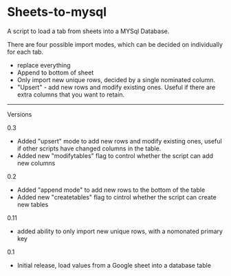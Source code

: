 # Sheets-to-mysql
A script to load a tab from sheets into a MYSql Database. 

There are four possible import modes, which can be decided on individually for each tab.

* replace everything
* Append to bottom of sheet
* Only import new unique rows, decided by a single nominated column.
* "Upsert" - add new rows and modify existing ones. Useful if there are extra columns that you want to retain.

<hr>
Versions

0.3
* Added "upsert" mode to add new rows and modify existing ones, useful if other scripts have changed columns in the table.
* Added new "modifytables" flag to control whether the script can add new columns

0.2
* Added "append mode" to add new rows to the bottom of the table
* Added new "createtables" flag to cintrol whether the script can create new tables

0.11
* added ability to only import new unique rows, with a nomonated primary key

0.1
* Initial release, load values from a Google sheet into a database table
